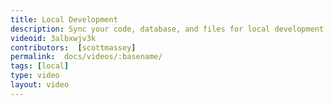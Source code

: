 ```yaml
---
title: Local Development
description: Sync your code, database, and files for local development.
videoid: 3albxwjv3k
contributors:  [scottmassey]
permalink:  docs/videos/:basename/
tags: [local]
type: video
layout: video
---
```

